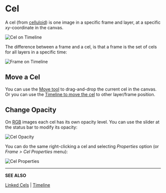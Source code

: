 # Cel

A cel (from [celluloid](http://en.wikipedia.org/wiki/Cel)) is one
image in a specific frame and layer, at a specific *xy*-coordinate in
the canvas.

![Cel on Timeline](cel/cel-on-timeline.png)

The difference between a frame and a cel, is that a frame is the set of
cels for all layers in a specific time:

![Frame on Timeline](cel/frame-on-timeline.png)

## Move a Cel

You can use the [Move tool](move-tool.md) to drag-and-drop the current
cel in the canvas. Or you can use the [Timeline to move the cel](move-cels.md) to
other layer/frame position.

## Change Opacity

On [RGB](color-mode.md#rgb) images each cel has its own opacity
level. You can use the slider at the status bar to modify its opacity:

![Cel Opacity](cel/cel-opacity.gif)

You can do the same right-clicking a cel and selecting *Properties* option (or *Frame > Cel Properties* menu):

![Cel Properties](cel/cel-properties.gif)

----

**SEE ALSO**

[Linked Cels](linked-cels.md) |
[Timeline](timeline.md)
